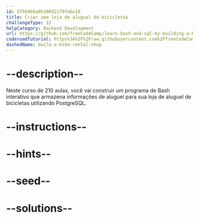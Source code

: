 ```yaml
---
id: 5f5b969a05380d2179fe6e18
title: Criar uma loja de aluguel de bicicletas
challengeType: 12
helpCategory: Backend Development
url: https://github.com/freeCodeCamp/learn-bash-and-sql-by-building-a-bike-rental-shop
coderoadTutorial: https%3A%2F%2Fraw.githubusercontent.com%2FfreeCodeCamp%2Flearn-bash-and-sql-by-building-a-bike-rental-shop%2Fmain%2Ftutorial.json
dashedName: build-a-bike-rental-shop
---
```


# --description--

Neste curso de 210 aulas, você vai construir um programa de Bash interativo que armazena informações de aluguel para sua loja de aluguel de bicicletas utilizando PostgreSQL.

# --instructions--

# --hints--

# --seed--

# --solutions--
